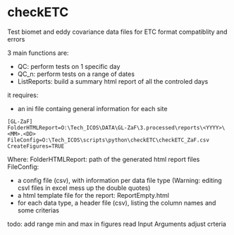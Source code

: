 # checkETC
Test biomet and eddy covariance data files for ETC format compatiblity and errors

3 main functions are:
- QC: perform tests on 1 specific day
- QC_n: perform tests on a range of dates
- ListReports: build a summary html report of all the controled days
    
it requires:
- an ini file containg general information for each site
```{r, eval = F}
[GL-ZaF]
FolderHTMLReport=O:\Tech_ICOS\DATA\GL-ZaF\3.processed\reports\<YYYY>\<MM>.<DD>
FileConfig=O:\Tech_ICOS\scripts\python\checkETC\checkETC_ZaF.csv
CreateFigures=TRUE
```
Where:
FolderHTMLReport: path of the generated html report files
FileConfig: 

- a config file (csv), with information per data file type (Warning: editing csvl files in excel mess up the double quotes)
- a html template file for the report: ReportEmpty.html
- for each data type, a header file (csv), listing the column names and some criterias
    
todo: add range min and max in figures
      read Input Arguments
      adjust crteria
